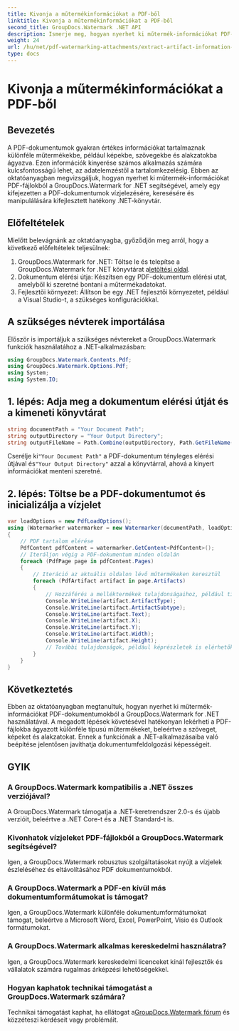```yaml
---
title: Kivonja a műtermékinformációkat a PDF-ből
linktitle: Kivonja a műtermékinformációkat a PDF-ből
second_title: GroupDocs.Watermark .NET API
description: Ismerje meg, hogyan nyerhet ki műtermék-információkat PDF-fájlokból a GroupDocs.Watermark for .NET segítségével. Növelje dokumentumfeldolgozási képességeit.
weight: 24
url: /hu/net/pdf-watermarking-attachments/extract-artifact-information-pdf/
type: docs
---
```

# Kivonja a műtermékinformációkat a PDF-ből

## Bevezetés
A PDF-dokumentumok gyakran értékes információkat tartalmaznak különféle műtermékekbe, például képekbe, szövegekbe és alakzatokba ágyazva. Ezen információk kinyerése számos alkalmazás számára kulcsfontosságú lehet, az adatelemzéstől a tartalomkezelésig. Ebben az oktatóanyagban megvizsgáljuk, hogyan nyerhet ki műtermék-információkat PDF-fájlokból a GroupDocs.Watermark for .NET segítségével, amely egy kifejezetten a PDF-dokumentumok vízjelezésére, keresésére és manipulálására kifejlesztett hatékony .NET-könyvtár.
## Előfeltételek
Mielőtt belevágnánk az oktatóanyagba, győződjön meg arról, hogy a következő előfeltételek teljesülnek:
1.  GroupDocs.Watermark for .NET: Töltse le és telepítse a GroupDocs.Watermark for .NET könyvtárat a[letöltési oldal](https://releases.groupdocs.com/Watermark/net/).
2. Dokumentum elérési útja: Készítsen egy PDF-dokumentum elérési utat, amelyből ki szeretné bontani a műtermékadatokat.
3. Fejlesztői környezet: Állítson be egy .NET fejlesztői környezetet, például a Visual Studio-t, a szükséges konfigurációkkal.

## A szükséges névterek importálása
Először is importáljuk a szükséges névtereket a GroupDocs.Watermark funkciók használatához a .NET-alkalmazásban:
```csharp
using GroupDocs.Watermark.Contents.Pdf;
using GroupDocs.Watermark.Options.Pdf;
using System;
using System.IO;
```
## 1. lépés: Adja meg a dokumentum elérési útját és a kimeneti könyvtárat
```csharp
string documentPath = "Your Document Path";
string outputDirectory = "Your Output Directory";
string outputFileName = Path.Combine(outputDirectory, Path.GetFileName(documentPath));
```
 Cserélje ki`"Your Document Path"` a PDF-dokumentum tényleges elérési útjával és`"Your Output Directory"` azzal a könyvtárral, ahová a kinyert információkat menteni szeretné.
## 2. lépés: Töltse be a PDF-dokumentumot és inicializálja a vízjelet
```csharp
var loadOptions = new PdfLoadOptions();
using (Watermarker watermarker = new Watermarker(documentPath, loadOptions))
{
    // PDF tartalom elérése
    PdfContent pdfContent = watermarker.GetContent<PdfContent>();
    // Iteráljon végig a PDF-dokumentum minden oldalán
    foreach (PdfPage page in pdfContent.Pages)
    {
        // Iteráció az aktuális oldalon lévő műtermékeken keresztül
        foreach (PdfArtifact artifact in page.Artifacts)
        {
            // Hozzáférés a melléktermékek tulajdonságaihoz, például típushoz, pozícióhoz és tartalomhoz
            Console.WriteLine(artifact.ArtifactType);
            Console.WriteLine(artifact.ArtifactSubtype);
            Console.WriteLine(artifact.Text);
            Console.WriteLine(artifact.X);
            Console.WriteLine(artifact.Y);
            Console.WriteLine(artifact.Width);
            Console.WriteLine(artifact.Height);
            // További tulajdonságok, például képrészletek is elérhetők, ha vannak
        }
    }
}
```

## Következtetés
Ebben az oktatóanyagban megtanultuk, hogyan nyerhet ki műtermék-információkat PDF-dokumentumokból a GroupDocs.Watermark for .NET használatával. A megadott lépések követésével hatékonyan lekérheti a PDF-fájlokba ágyazott különféle típusú műtermékeket, beleértve a szöveget, képeket és alakzatokat. Ennek a funkciónak a .NET-alkalmazásaiba való beépítése jelentősen javíthatja dokumentumfeldolgozási képességeit.
## GYIK
### A GroupDocs.Watermark kompatibilis a .NET összes verziójával?
A GroupDocs.Watermark támogatja a .NET-keretrendszer 2.0-s és újabb verzióit, beleértve a .NET Core-t és a .NET Standard-t is.
### Kivonhatok vízjeleket PDF-fájlokból a GroupDocs.Watermark segítségével?
Igen, a GroupDocs.Watermark robusztus szolgáltatásokat nyújt a vízjelek észleléséhez és eltávolításához PDF dokumentumokból.
### A GroupDocs.Watermark a PDF-en kívül más dokumentumformátumokat is támogat?
Igen, a GroupDocs.Watermark különféle dokumentumformátumokat támogat, beleértve a Microsoft Word, Excel, PowerPoint, Visio és Outlook formátumokat.
### A GroupDocs.Watermark alkalmas kereskedelmi használatra?
Igen, a GroupDocs.Watermark kereskedelmi licenceket kínál fejlesztők és vállalatok számára rugalmas árképzési lehetőségekkel.
### Hogyan kaphatok technikai támogatást a GroupDocs.Watermark számára?
 Technikai támogatást kaphat, ha ellátogat a[GroupDocs.Watermark fórum](https://forum.groupdocs.com/c/watermark/19) és közzéteszi kérdéseit vagy problémáit.